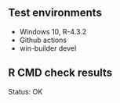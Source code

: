 ## Test environments

* Windows 10, R-4.3.2
* Github actions
* win-builder devel


## R CMD check results

Status: OK
